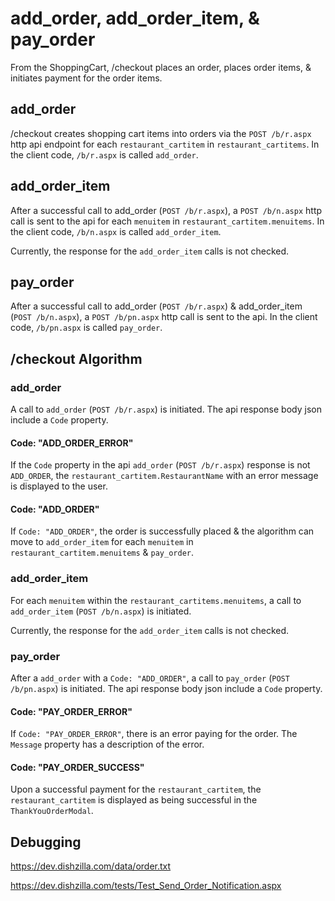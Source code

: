 # add_order, add_order_item, & pay_order

From the ShoppingCart, /checkout places an order, places order items, & initiates payment for the order items.

## add_order

/checkout creates shopping cart items into orders via the `POST /b/r.aspx` http api endpoint for
each `restaurant_cartitem` in `restaurant_cartitems`. In the client code, `/b/r.aspx` is called `add_order`.

## add_order_item

After a successful call to add_order (`POST /b/r.aspx`), a `POST /b/n.aspx` http call is sent to the api for
each `menuitem` in `restaurant_cartitem.menuitems`. In the client code, `/b/n.aspx` is called `add_order_item`.

Currently, the response for the `add_order_item` calls is not checked.

## pay_order

After a successful call to add_order (`POST /b/r.aspx`) & add_order_item (`POST /b/n.aspx`), a `POST /b/pn.aspx` http
call is sent to the api. In the client code, `/b/pn.aspx` is called `pay_order`.

## /checkout Algorithm

### add_order

A call to `add_order` (`POST /b/r.aspx`) is initiated. The api response body json include a `Code` property.

#### Code: "ADD_ORDER_ERROR"

If the `Code` property in the api `add_order` (`POST /b/r.aspx`) response is not `ADD_ORDER`,
the `restaurant_cartitem.RestaurantName` with an error message is displayed to the user.

#### Code: "ADD_ORDER"

If `Code: "ADD_ORDER"`, the order is successfully placed & the algorithm can move to
`add_order_item` for each `menuitem` in `restaurant_cartitem.menuitems` & `pay_order`.

### add_order_item

For each `menuitem` within the `restaurant_cartitems.menuitems`, a call to `add_order_item` (`POST /b/n.aspx`) is
initiated.

Currently, the response for the `add_order_item` calls is not checked.

### pay_order

After a `add_order` with a `Code: "ADD_ORDER"`, a call to `pay_order` (`POST /b/pn.aspx`) is initiated. The api response
body json include a `Code` property.

#### Code: "PAY_ORDER_ERROR"

If `Code: "PAY_ORDER_ERROR"`, there is an error paying for the order. The `Message` property has a description of the
error.

#### Code: "PAY_ORDER_SUCCESS"

Upon a successful payment for the `restaurant_cartitem`, the `restaurant_cartitem` is displayed as being successful in
the
`ThankYouOrderModal`.

## Debugging

https://dev.dishzilla.com/data/order.txt

https://dev.dishzilla.com/tests/Test_Send_Order_Notification.aspx
